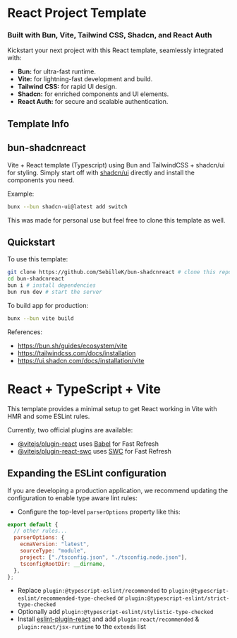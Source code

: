 # React Project Template

### Built with Bun, Vite, Tailwind CSS, Shadcn, and React Auth

Kickstart your next project with this React template, seamlessly integrated with:

- **Bun:** for ultra-fast runtime.
- **Vite:** for lightning-fast development and build.
- **Tailwind CSS:** for rapid UI design.
- **Shadcn:** for enriched components and UI elements.
- **React Auth:** for secure and scalable authentication.

## Template Info

## bun-shadcnreact

Vite + React template (Typescript) using Bun and TailwindCSS + shadcn/ui for styling. Simply start off with [shadcn/ui](https://ui.shadcn.com/) directly and install the components you need.

Example:

```bash
bunx --bun shadcn-ui@latest add switch
```

This was made for personal use but feel free to clone this template as well.

## Quickstart

To use this template:

```bash
git clone https://github.com/SebilleK/bun-shadcnreact # clone this repo
cd bun-shadcnreact
bun i # install dependencies
bun run dev # start the server
```

To build app for production:

```bash
bunx --bun vite build
```

References:

- https://bun.sh/guides/ecosystem/vite
- https://tailwindcss.com/docs/installation
- https://ui.shadcn.com/docs/installation/vite

# React + TypeScript + Vite

This template provides a minimal setup to get React working in Vite with HMR and some ESLint rules.

Currently, two official plugins are available:

- [@vitejs/plugin-react](https://github.com/vitejs/vite-plugin-react/blob/main/packages/plugin-react/README.md) uses [Babel](https://babeljs.io/) for Fast Refresh
- [@vitejs/plugin-react-swc](https://github.com/vitejs/vite-plugin-react-swc) uses [SWC](https://swc.rs/) for Fast Refresh

## Expanding the ESLint configuration

If you are developing a production application, we recommend updating the configuration to enable type aware lint rules:

- Configure the top-level `parserOptions` property like this:

```js
export default {
  // other rules...
  parserOptions: {
    ecmaVersion: "latest",
    sourceType: "module",
    project: ["./tsconfig.json", "./tsconfig.node.json"],
    tsconfigRootDir: __dirname,
  },
};
```

- Replace `plugin:@typescript-eslint/recommended` to `plugin:@typescript-eslint/recommended-type-checked` or `plugin:@typescript-eslint/strict-type-checked`
- Optionally add `plugin:@typescript-eslint/stylistic-type-checked`
- Install [eslint-plugin-react](https://github.com/jsx-eslint/eslint-plugin-react) and add `plugin:react/recommended` & `plugin:react/jsx-runtime` to the `extends` list
